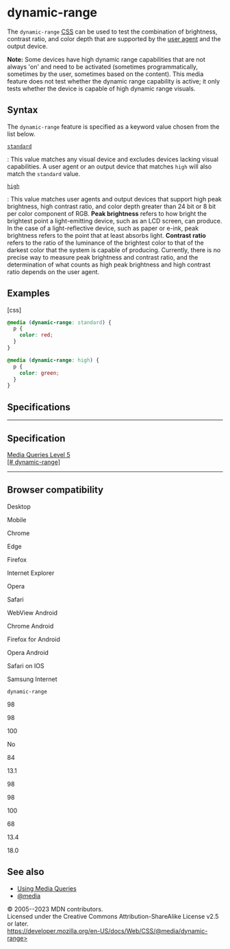 dynamic-range
=============

The `dynamic-range`
[CSS](https://developer.mozilla.org/en-US/docs/Web/CSS) [](@media.md#media_features) can be used to test the combination
of brightness, contrast ratio, and color depth that are supported by the
[user
agent](https://developer.mozilla.org/en-US/docs/Glossary/User_agent) and
the output device.

**Note:** Some devices have high dynamic range capabilities that are not
always \'on\' and need to be activated (sometimes programmatically,
sometimes by the user, sometimes based on the content). This media
feature does not test whether the dynamic range capability is active; it
only tests whether the device is capable of high dynamic range visuals.

Syntax
------

The `dynamic-range` feature is specified as a keyword value chosen from
the list below.

[`standard`](#standard)

:   This value matches any visual device and excludes devices lacking
    visual capabilities. A user agent or an output device that matches
    `high` will also match the `standard` value.

[`high`](#high)

:   This value matches user agents and output devices that support high
    peak brightness, high contrast ratio, and color depth greater than
    24 bit or 8 bit per color component of RGB. **Peak brightness**
    refers to how bright the brightest point a light-emitting device,
    such as an LCD screen, can produce. In the case of a
    light-reflective device, such as paper or e-ink, peak brightness
    refers to the point that at least absorbs light. **Contrast ratio**
    refers to the ratio of the luminance of the brightest color to that
    of the darkest color that the system is capable of producing.
    Currently, there is no precise way to measure peak brightness and
    contrast ratio, and the determination of what counts as high peak
    brightness and high contrast ratio depends on the user agent.

Examples
--------

[css]

```css
@media (dynamic-range: standard) {
  p {
    color: red;
  }
}

@media (dynamic-range: high) {
  p {
    color: green;
  }
}
```

Specifications
--------------

  ---------------------------------------------------------------------------------

Specification
  ---------------------------------------------------------------------------------

  [Media Queries Level 5\
  [\#
  dynamic-range]](https://drafts.csswg.org/mediaqueries-5/#dynamic-range)

  ---------------------------------------------------------------------------------

Browser compatibility
---------------------

Desktop

Mobile

Chrome

Edge

Firefox

Internet Explorer

Opera

Safari

WebView Android

Chrome Android

Firefox for Android

Opera Android

Safari on IOS

Samsung Internet

`dynamic-range`

98

98

100

No

84

13.1

98

98

100

68

13.4

18.0

See also
--------

- [Using Media Queries](using_media_queries.md)
- [\@media](@media.md)

© 2005--2023 MDN contributors.\
Licensed under the Creative Commons Attribution-ShareAlike License v2.5
or later.\
https://developer.mozilla.org/en-US/docs/Web/CSS/@media/dynamic-range>

